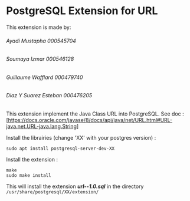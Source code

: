 # PostgreSQL Extension for URL
This extension is made by: 
###### Ayadi Mustapha 000545704
###### Soumaya Izmar 000546128
###### Guillaume Wafflard 000479740
###### Diaz Y Suarez Esteban 000476205


This extension implement the Java Class URL into PostgreSQL. 
See doc : [https://docs.oracle.com/javase/8/docs/api/java/net/URL.html#URL-java.net.URL-java.lang.String]

Install the librairies (change 'XX' with your postgres version) : 
```
sudo apt install postgresql-server-dev-XX
```

Install the extension :
```
make
sudo make install 
```
This will install the extension ___url--1.0.sql___ in the directory ```/usr/share/postgresql/XX/extension/```
